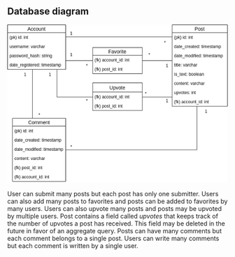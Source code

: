 ## Database diagram

![Database diagram](diagram.png)

User can submit many posts but each post has only one submitter. Users can also add many posts to favorites and posts can be added to favorites by many users. Users can also upvote many posts and posts may be upvoted by multiple users. Post contains a field called *upvotes* that keeps track of the number of upvotes a post has received. This field may be deleted in the future in favor of an aggregate query. Posts can have many comments but each comment belongs to a single post. Users can write many comments but each comment is written by a single user.